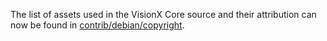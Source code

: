 The list of assets used in the VisionX Core source and their attribution can now be found in [contrib/debian/copyright](../contrib/debian/copyright).

